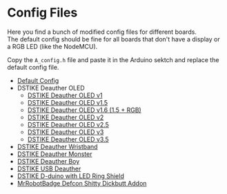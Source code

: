 # Config Files

Here you find a bunch of modified config files for different boards.  
The default config should be fine for all boards that don't have a display or a RGB LED (like the NodeMCU).  

Copy the `A_config.h` file and paste it in the Arduino sektch and replace the default config file.  

- [Default Config](https://github.com/spacehuhn/esp8266_deauther/blob/master/configs/Default/A_config.h)
- DSTIKE Deauther OLED
  - [DSTIKE Deauther OLED v1](https://github.com/spacehuhn/esp8266_deauther/blob/master/configs/DSTIKE_Deauther_OLED_v1-v1.5/A_config.h)
  - [DSTIKE Deauther OLED v1.5](https://github.com/spacehuhn/esp8266_deauther/blob/master/configs/DSTIKE_Deauther_OLED_v1-v1.5/A_config.h)
  - [DSTIKE Deauther OLED v1.6 (1.5 + RGB)](https://github.com/spacehuhn/esp8266_deauther/blob/master/configs/DSTIKE_Deauther_OLED_v1.5_RGB/A_config.h)
  - [DSTIKE Deauther OLED v2](https://github.com/spacehuhn/esp8266_deauther/blob/master/configs/DSTIKE_Deauther_OLED_v2-v3/A_config.h)
  - [DSTIKE Deauther OLED v2.5](https://github.com/spacehuhn/esp8266_deauther/blob/master/configs/DSTIKE_Deauther_OLED_v2-v3/A_config.h)
  - [DSTIKE Deauther OLED v3](https://github.com/spacehuhn/esp8266_deauther/blob/master/configs/DSTIKE_Deauther_OLED_v2-v3/A_config.h)
  - [DSTIKE Deauther OLED v3.5](https://github.com/spacehuhn/esp8266_deauther/blob/master/configs/DSTIKE_Deauther_OLED_v3.5_%2B_Monster/A_config.h)
- [DSTIKE Deauther Wristband]()
- [DSTIKE Deauther Monster](https://github.com/spacehuhn/esp8266_deauther/blob/master/configs/DSTIKE_Deauther_OLED_v3.5_%2B_Monster/A_config.h)
- [DSTIKE Deauther Boy](https://github.com/spacehuhn/esp8266_deauther/blob/master/configs/DSTIKE_Deauther_Boy/A_config.h)
- [DSTIKE USB Deauther](https://github.com/spacehuhn/esp8266_deauther/blob/master/configs/DSTIKE_USB_Deauther/A_config.h)
- [DSTIKE D-duino with LED Ring Shield](https://github.com/spacehuhn/esp8266_deauther/blob/master/configs/DSTIKE_D-duino_with_LED_Ring_Shield/A_config.h)
- [MrRobotBadge Defcon Shitty Dickbutt Addon](https://github.com/spacehuhn/esp8266_deauther/blob/master/configs/MrRobotBadge_Dickbutt_Addon/A_config.h)
